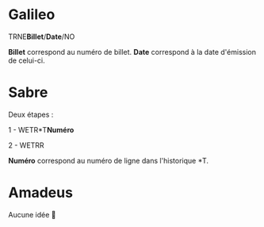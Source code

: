 # Galileo

TRNE**Billet**/**Date**/NO

**Billet** correspond au numéro de billet.
**Date** correspond à la date d'émission de celui-ci.

# Sabre

Deux étapes : 

1 - WETR*T**Numéro**

2 - WETRR

**Numéro** correspond au numéro de ligne dans l'historique *T.

# Amadeus

Aucune idée 👨